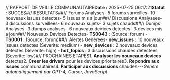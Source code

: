 // RAPPORT DE VEILLE COMMUNAUTAIRE**Date :** 2025-07-25 06:17:21**Statut :** SUCCES#// RESULTATS##// Forums Analyses- 5 forums surveilles- 10 nouveaux issues detectes- 5 issues mis a jour##// Discussions Analysees- 3 discussions surveillees- 6 nouveaux sujets- 3 sujets chauds##// Dumps Analyses- 3 dumps analyses- 6 nouveaux devices detectes- 3 devices mis a jour##// Nouveaux Devices Detectes- **TS0043** : (Source: forum) - **TS0001** : (Source: forum)##// Alertes Generees- **new_issues** : 10 nouveaux issues detectes (Severite: medium) - **new_devices** : 2 nouveaux devices detectes (Severite: high) - **hot_topics** : 3 discussions chaudes detectees (Severite: low)#// PROCHAINES ETAPES1. **Analyser les nouveaux devices** detectes2. **Creer les drivers** pour les devices prioritaires3. **Repondre aux issues** communautaires4. **Participer aux discussions** chaudes---*Genere automatiquement par GPT-4, Cursor, JavaScript*